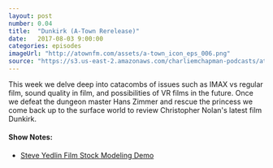 ```yaml
---
layout: post
number: 0.04
title:  "Dunkirk (A-Town Rerelease)"
date:   2017-08-03 9:00:00
categories: episodes
imageUrl: "http://atownfm.com/assets/a-town_icon_eps_006.png"
source: "https://s3.us-east-2.amazonaws.com/charliemchapman-podcasts/atownmovies/audio/A-Town_006-Dunkirk_64bit.mp3"
---
```


This week we delve deep into catacombs of issues such as IMAX vs regular film, sound quality in film, and possibilities of VR films in the future. Once we defeat the dungeon master Hans Zimmer and rescue the princess we come back up to the surface world to review Christopher Nolan's latest film Dunkirk.

#### Show Notes:
- [Steve Yedlin Film Stock Modeling Demo](http://www.yedlin.net/160105_edit.html)